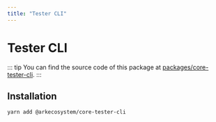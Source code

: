```yaml
---
title: "Tester CLI"
---
```


# Tester CLI

::: tip
You can find the source code of this package at [packages/core-tester-cli](https://github.com/ArkEcosystem/core/tree/develop/packages/core-tester-cli).
:::

## Installation

```bash
yarn add @arkecosystem/core-tester-cli
```
